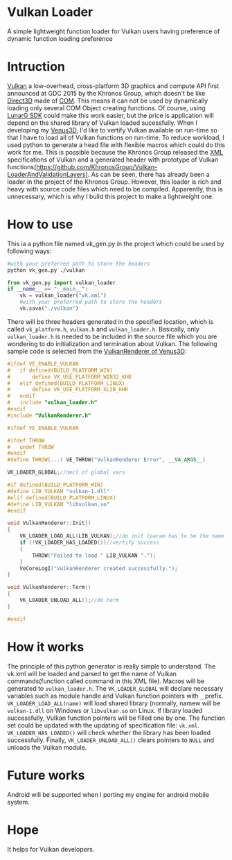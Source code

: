 Vulkan Loader
===
A simple lightweight function loader for Vulkan users having  preference of dynamic function loading preference

# Intruction
[Vulkan](https://www.khronos.org/vulkan/) a low-overhead, cross-platform 3D graphics and compute API first announced at GDC 2015 by the Khronos Group, which doesn't be like [Direct3D](https://en.wikipedia.org/wiki/Direct3D) made of [COM](https://msdn.microsoft.com/en-us/library/windows/desktop/ms680573(v=vs.85).aspx). This means it can not be used by dynamically loading only several COM Object creating functions. Of course, using [LunarG SDK](https://lunarg.com/vulkan-sdk/) could make this work easier, but the price is application will depend on the shared library of Vulkan loaded sucessfully. When I developing my [Venus3D](https://github.com/Napoleon314/Venus3D), I'd like to vertify Vulkan available on run-time so that I have to load all of Vulkan functions on run-time. To reduce workload, I used python to generate a head file with flexible macros which could do this work for me. This is possible because the Khronos Group released the [XML](https://en.wikipedia.org/wiki/XML) specifications of Vulkan and a generated header with prototype of Vulkan functions[(https://github.com/KhronosGroup/Vulkan-LoaderAndValidationLayers)](https://github.com/KhronosGroup/Vulkan-LoaderAndValidationLayers). As can be seen, there has already been a loader in the project of  the Khronos Group. However, this loader is rich and heavy with source code files which need to be compiled. Apparently, this is unnecessary, which is why I build this project to make a lightweight one.

# How to use
This ia a python file named vk_gen.py in the project which could be used by following ways:
```Bash
#with your preferred path to store the headers
python vk_gen.py ./vulkan
```
```Python
from vk_gen.py import vulkan_loader
if __name__ == "__main__":
	vk = vulkan_loader("vk.xml")
	#with your preferred path to store the headers
	vk.save("./vulkan")
```
There will be three headers generated in the specified location, which is called `vk_platform.h`, `vulkan.h` and `vulkan_loader.h`. Basically, only `vulkan_loader.h` is needed to be included in the source file which you are wondering to do initialization and termination about Vulkan. The following sample code is selected from the [VulkanRenderer of Venus3D](https://github.com/Napoleon314/Venus3D/blob/master/Source/Venus3D/Vulkan/VulkanRenderer.cpp):
```C++
#ifdef VE_ENABLE_VULKAN
#	if defined(BUILD_PLATFORM_WIN)
#		define VK_USE_PLATFORM_WIN32_KHR
#	elif defined(BUILD_PLATFORM_LINUX)
#		define VK_USE_PLATFORM_XLIB_KHR
#	endif
#	include "vulkan_loader.h"
#endif
#include "VulkanRenderer.h"

#ifdef VE_ENABLE_VULKAN

#ifdef THROW
#	undef THROW
#endif
#define THROW(...) VE_THROW("VulkanRenderer Error", __VA_ARGS__)

VK_LOADER_GLOBAL;//decl of global vars

#if defined(BUILD_PLATFORM_WIN)
#define LIB_VULKAN "vulkan-1.dll"
#elif defined(BUILD_PLATFORM_LINUX)
#define LIB_VULKAN "libvulkan.so"
#endif

void VulkanRenderer::Init()
{
	VK_LOADER_LOAD_ALL(LIB_VULKAN);//do init (param has to be the name of Vulkan lib)
	if (!VK_LOADER_HAS_LOADED())//vertify success
	{
		THROW("Failed to load " LIB_VULKAN ".");
	}
	VeCoreLogI("VulkanRenderer created successfully.");
}

void VulkanRenderer::Term()
{
	VK_LOADER_UNLOAD_ALL();//do term
}

#endif
```
# How it works
The principle of this python generator is really simple to understand. The vk.xml will be loaded and parsed to get the name of Vulkan commands(function called command in this XML file). Macros will be generated to `vulkan_loader.h`. The `VK_LOADER_GLOBAL` will declare necessary variables such as module handle and Vulkan function pointers with `_` prefix. `VK_LOADER_LOAD_ALL(name)` will load shared library (normally, namew will be `vulkan-1.dll` on Windows or `libvulkan.so` on Linux. If library loaded successfully, Vulkan function pointers will be filled one by one. The function set could be updated with the updating of specification file: `vk.xml`. `VK_LOADER_HAS_LOADED()` will check whether the library has been loaded successfully. Finally, `VK_LOADER_UNLOAD_ALL()` clears pointers to `NULL` and unloads the Vulkan module.

# Future works
Android will be supported when I porting my engine for android mobile system.

# Hope
It helps for Vulkan developers.

